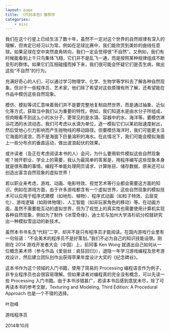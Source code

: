 ```yaml
---
layout: page
title: 《代码本色》推荐序
categories:
    - misc
---
```


我们在这个行星上已经生活了数十年，虽然不一定对这个世界的自然规律有深入的理解，但肯定已经习以为常。例如在足球比赛中，我们能欣赏到美妙的曲线任意球。如果足球在空中突然直角转向，我们一定会觉得很“不自然”。又例如，我们有时候能看到上千只鸟集体飞翔，它们并不是乱飞一通，而是按照某种规律组成不断变形的群体。如果它们互相碰撞而掉下来，我们很可能会怀疑它们是否生病，做出这些“不自然”的行为。

充满好奇心的人们，可以通过学习物理学、化学、生物学等学科去了解各种自然现象。但对于一些程序员、艺术家，他们除了希望对这些原理有所了解，还希望能在作品中模仿这些自然现象。

模仿、模拟等词汇意味着我们并不是要完整地复制自然世界，而是通过抽象、近似化等方式，获取当中我们认为重要的特性。例如，我们知道水是由水分子所组成，但肉眼看不到这么小的水分子，更常见的是水滴、容器中的水、海洋等。要模仿淋浴花洒的水流动态，我们可考虑以水滴为单位，逐一模拟它们以某初始速度射出，然后受地心引力影响而产生抛物线的移动路径。但要模仿海洋时，我们可能更关注它海面的波浪，而不是海面下巨量溶积的海水。在此情况下，我们可能会模拟海面上一些分布点的垂直运动，做出波浪起伏的效果。

或许读者（及正在考虑阅读本书的人）会问，为什么要用软件模拟这些自然现象呢？抛开职业、学业上的需要，我认为最简单的答案是，用程序编写这些现象本身就是很有趣的事情。编程不单能处理网页请求、计算账目、储存数据，原来还可以创造出富含自然现象的虚拟世界！

若以职业来考虑，游戏、动画、电影特效、视觉艺术等行业都会需要这方面的知识。例如在游戏方面，由于许多游戏都含有一个虚拟世界，这些自然现象的模拟技术可以应用于程序式建模（如地形、植物）、程序式动画（如粒子特效、云层变化）、游戏逻辑（如刚体物理）、人工智能（如非玩家角色的移动）等。在动画方面，虽然不需要能互动的虚拟世界，但为了视觉上的真实性也需要使用计算机实现各种自然现象，例如为了制作《冰雪奇缘》，迪士尼与加州大学洛杉矶分校就研究出一种模拟雪运动的新技术。

虽然本书书名含“代码”二字，却并不是只有程序员才能阅读。在国内游戏行业里有一句俗语：“不会美术的程序员不是好策划。”我们不必为自己的知识技能设限。刚刚在 2014 游戏开发者大会（中国）上，前同事 Ken Wong 就道出自己如何从一位概念美术师（参与作品《爱丽丝：疯狂回归》），退隐一年学习游戏编程及思考游戏设计，然后建立团队创作出获得苹果年度设计大奖的《纪念碑谷》。

这本书作为这个领域的入门书籍，使用了简易的 Processing 编程语言作为例子，非专业程序员也会很容易理解。但如果读者对编程真的完全没有概念，可以先读一些 Processing 入门书籍。由于本书涉猎甚广，若读本书后感到意犹未尽，除了可再读本书的参考文献，Texturing and Modeling, Third Edition: A Procedural Approach 也是一个不错的选择。

叶劲峰

游戏程序员

2014年10月